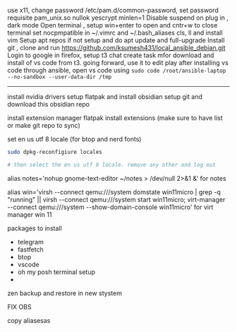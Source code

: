 
use x11, change password
/etc/pam.d/common-password, set password   requisite    pam_unix.so nullok yescrypt minlen=1
Disable suspend on plug in , dark mode
Open terminal , setup win+enter to open and cntr+w to close terminal
set nocpmpatible in ~/.vimrc and ~/.bash_aliases cls, ll and install vim
Setup apt repos if not setup and do apt update and full-upgrade
Install git , clone and run https://github.com/ksumesh431/local_ansible_debian.git
Login to google in firefox, setup t3 chat
create task mfor download and install of vs code from t3. going forward, use it to edit play
after installing vs code through ansible, open vs code  using 
`sudo code /root/ansible-laptop --no-sandbox --user-data-dir /tmp`

---

















install nvidia drivers
setup flatpak and install obsidian
setup git and download this obsidian repo

install extension manager flatpak
install extensions (make sure to have list or make git repo to sync)

set en us utf 8 locale (for btop and nerd fonts)
``` bash
sudo dpkg-reconfigiure locales

# then select the en us utf 8 locale. remove any other and log out

```

alias notes='nohup gnome-text-editor ~/notes > /dev/null 2>&1 &' for notes

alias win='virsh --connect qemu:///system domstate win11micro | grep -q "running" || virsh --connect qemu:///system start win11micro; virt-manager --connect qemu:///system --show-domain-console win11micro'
for virt manager win 11

packages to install
- telegram
- fastfetch
- btop
- vscode 
- oh my posh terminal setup
-  
zen backup and restore in new stystem


FIX OBS

copy aliasesas